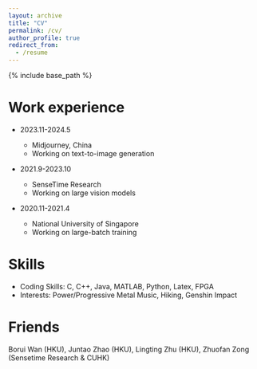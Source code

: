 ```yaml
---
layout: archive
title: "CV"
permalink: /cv/
author_profile: true
redirect_from:
  - /resume
---
```


{% include base_path %}


Work experience
======
* 2023.11-2024.5
  * Midjourney, China
  * Working on text-to-image generation

* 2021.9-2023.10
  * SenseTime Research
  * Working on large vision models
 
* 2020.11-2021.4
  * National University of Singapore
  * Working on large-batch training

  
Skills
======
* Coding Skills:  C, C++, Java, MATLAB, Python, Latex, FPGA
* Interests: Power/Progressive Metal Music, Hiking, Genshin Impact

**Friends**
======
Borui Wan (HKU), Juntao Zhao (HKU), Lingting Zhu (HKU), Zhuofan Zong (Sensetime Research & CUHK)


